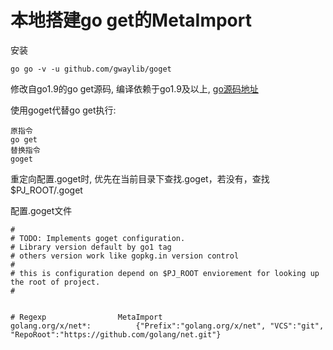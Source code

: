 # 本地搭建go get的MetaImport

安装
```text
go go -v -u github.com/gwaylib/goget
```

修改自go1.9的go get源码, 编译依赖于go1.9及以上, [go源码地址](https://github.com/golang/go)

使用goget代替go get执行:
```text
原指令
go get 
替换指令
goget 
```

重定向配置.goget时, 优先在当前目录下查找.goget，若没有，查找$PJ_ROOT/.goget

配置.goget文件
```text
#
# TODO: Implements goget configuration.
# Library version default by go1 tag
# others version work like gopkg.in version control
#
# this is configuration depend on $PJ_ROOT enviorement for looking up the root of project.
#


# Regexp				MetaImport
golang.org/x/net*:			{"Prefix":"golang.org/x/net", "VCS":"git", "RepoRoot":"https://github.com/golang/net.git"} 

```


